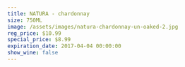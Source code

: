 ```yaml
---
title: NATURA - chardonnay
size: 750ML
image: /assets/images/natura-chardonnay-un-oaked-2.jpg
reg_price: $10.99
special_price: $8.99
expiration_date: 2017-04-04 00:00:00
show_wine: false
---
```



